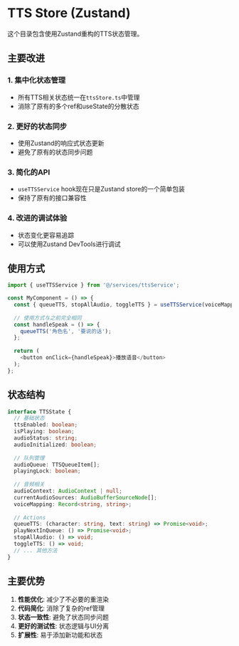 # TTS Store (Zustand)

这个目录包含使用Zustand重构的TTS状态管理。

## 主要改进

### 1. 集中化状态管理
- 所有TTS相关状态统一在`ttsStore.ts`中管理
- 消除了原有的多个ref和useState的分散状态

### 2. 更好的状态同步
- 使用Zustand的响应式状态更新
- 避免了原有的状态同步问题

### 3. 简化的API
- `useTTSService` hook现在只是Zustand store的一个简单包装
- 保持了原有的接口兼容性

### 4. 改进的调试体验
- 状态变化更容易追踪
- 可以使用Zustand DevTools进行调试

## 使用方式

```typescript
import { useTTSService } from '@/services/ttsService';

const MyComponent = () => {
  const { queueTTS, stopAllAudio, toggleTTS } = useTTSService(voiceMapping);
  
  // 使用方式与之前完全相同
  const handleSpeak = () => {
    queueTTS('角色名', '要说的话');
  };
  
  return (
    <button onClick={handleSpeak}>播放语音</button>
  );
};
```

## 状态结构

```typescript
interface TTSState {
  // 基础状态
  ttsEnabled: boolean;
  isPlaying: boolean;
  audioStatus: string;
  audioInitialized: boolean;
  
  // 队列管理
  audioQueue: TTSQueueItem[];
  playingLock: boolean;
  
  // 音频相关
  audioContext: AudioContext | null;
  currentAudioSources: AudioBufferSourceNode[];
  voiceMapping: Record<string, string>;
  
  // Actions
  queueTTS: (character: string, text: string) => Promise<void>;
  playNextInQueue: () => Promise<void>;
  stopAllAudio: () => void;
  toggleTTS: () => void;
  // ... 其他方法
}
```

## 主要优势

1. **性能优化**: 减少了不必要的重渲染
2. **代码简化**: 消除了复杂的ref管理
3. **状态一致性**: 避免了状态同步问题
4. **更好的测试性**: 状态逻辑与UI分离
5. **扩展性**: 易于添加新功能和状态